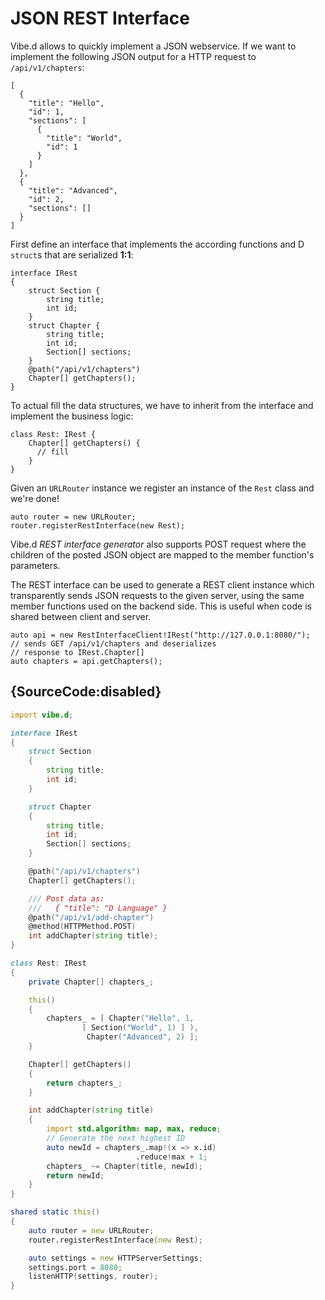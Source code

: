 # JSON REST Interface

Vibe.d allows to quickly implement a JSON webservice.
If we want to implement the following JSON output for
a HTTP request to `/api/v1/chapters`:

    [
      {
        "title": "Hello",
        "id": 1,
        "sections": [
          {
            "title": "World",
            "id": 1
          }
        ]
      },
      {
        "title": "Advanced",
        "id": 2,
        "sections": []
      }
    ]

First define an interface that implements the
according functions and D `struct`s that are
serialized **1:1**:

    interface IRest
    {
        struct Section {
            string title;
            int id;
        }
        struct Chapter {
            string title;
            int id;
            Section[] sections;
        }
        @path("/api/v1/chapters")
        Chapter[] getChapters();
    }

To actual fill the data structures, we have to inherit
from the interface and implement the business logic:

    class Rest: IRest {
        Chapter[] getChapters() {
          // fill
        }
    }

Given an `URLRouter` instance we register
an instance of the `Rest` class and we're done!

    auto router = new URLRouter;
    router.registerRestInterface(new Rest);

Vibe.d *REST interface generator* also supports
POST request where the children of the posted
JSON object are mapped to the member function's
parameters.

The REST interface can be used to generate a REST
client instance which transparently sends JSON requests
to the given server, using the same member functions
used on the backend side. This is useful when code
is shared between client and server.

    auto api = new RestInterfaceClient!IRest("http://127.0.0.1:8080/");
    // sends GET /api/v1/chapters and deserializes
    // response to IRest.Chapter[]
    auto chapters = api.getChapters();

## {SourceCode:disabled}

```d
import vibe.d;

interface IRest
{
    struct Section
    {
        string title;
        int id;
    }

    struct Chapter
    {
        string title;
        int id;
        Section[] sections;
    }

    @path("/api/v1/chapters")
    Chapter[] getChapters();

    /// Post data as:
    ///   { "title": "D Language" }
    @path("/api/v1/add-chapter")
    @method(HTTPMethod.POST)
    int addChapter(string title);
}

class Rest: IRest
{
    private Chapter[] chapters_;

    this()
    {
        chapters_ = [ Chapter("Hello", 1,
                [ Section("World", 1) ] ),
                 Chapter("Advanced", 2) ];
    }

    Chapter[] getChapters()
    {
        return chapters_;
    }

    int addChapter(string title)
    {
        import std.algorithm: map, max, reduce;
        // Generate the next highest ID
        auto newId = chapters_.map!(x => x.id)
                            .reduce!max + 1;
        chapters_ ~= Chapter(title, newId);
        return newId;
    }
}

shared static this()
{
    auto router = new URLRouter;
    router.registerRestInterface(new Rest);

    auto settings = new HTTPServerSettings;
    settings.port = 8080;
    listenHTTP(settings, router);
}
```
